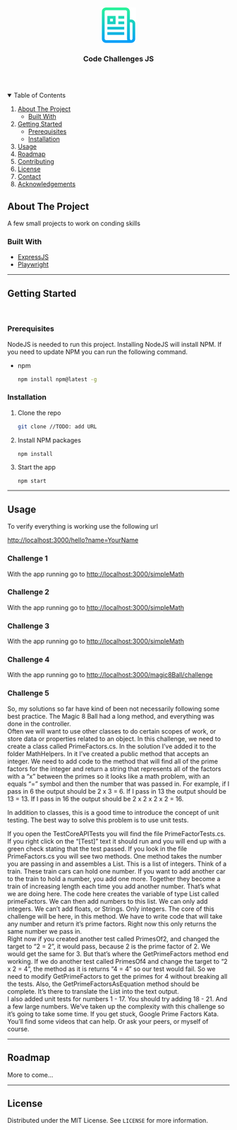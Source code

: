 <!-- PROJECT LOGO -->
<br />
<p align="center">
  <a href="https://github.com/othneildrew/Best-README-Template">
    <img src="images/logo.png" alt="Logo" width="80" height="80">
  </a>

  <h3 align="center">Code Challenges JS</h3>

  <br /><br />

<!-- TABLE OF CONTENTS -->
<details open="open">
  <summary>Table of Contents</summary>
  <ol>
    <li>
      <a href="#about-the-project">About The Project</a>
      <ul>
        <li><a href="#built-with">Built With</a></li>
      </ul>
    </li>
    <li>
      <a href="#getting-started">Getting Started</a>
      <ul>
        <li><a href="#prerequisites">Prerequisites</a></li>
        <li><a href="#installation">Installation</a></li>
      </ul>
    </li>
    <li><a href="#usage">Usage</a></li>
    <li><a href="#roadmap">Roadmap</a></li>
    <li><a href="#contributing">Contributing</a></li>
    <li><a href="#license">License</a></li>
    <li><a href="#contact">Contact</a></li>
    <li><a href="#acknowledgements">Acknowledgements</a></li>
  </ol>
</details>



<!-- ABOUT THE PROJECT -->
## About The Project

A few small projects to work on conding skills

### Built With

* [ExpressJS](https://getbootstrap.com)
* [Playwright](https://jquery.com)

---
<!-- GETTING STARTED -->
## Getting Started
<br />

### Prerequisites

NodeJS is needed to run this project. Installing NodeJS will install NPM. If you need to update NPM you can run the following command.
* npm
  ```sh
  npm install npm@latest -g
  ```

### Installation

1. Clone the repo
   ```sh
   git clone //TODO: add URL
   ```
2. Install NPM packages
   ```sh
   npm install
   ```
3. Start the app
   ```JS
   npm start
   ```

---
<!-- USAGE EXAMPLES -->
## Usage

To verify everything is working use the following url

[http://localhost:3000/hello?name=YourName](http://localhost:3000/hello?name=YourName)

### Challenge 1

With the app running go to [http://localhost:3000/simpleMath](http://localhost:3000/simpleMath)

### Challenge 2

With the app running go to [http://localhost:3000/simpleMath](http://localhost:3000/simpleMath)

### Challenge 3

With the app running go to [http://localhost:3000/simpleMath](http://localhost:3000/simpleMath)

### Challenge 4

With the app running go to [http://localhost:3000/magic8Ball/challenge](http://localhost:3000/magic8Ball/challenge)

### Challenge 5

So, my solutions so far have kind of been not necessarily following some best practice.  The Magic 8 Ball had a long method, and everything was done in the controller.  
Often we will want to use other classes to do certain scopes of work, or store data  or properties related to an object.  In this challenge, we need to create a class called PrimeFactors.cs.  In the solution I’ve added it to the folder MathHelpers.  In it I’ve created a public method that accepts an integer.  We need to add code to the method that will find all of the prime factors for the integer and return a string that represents all of the factors with a “x” between the primes so it looks like a math problem, with an equals “=” symbol and then the number that was passed in.
For example, if I pass in 6 the output should be 2 x 3 = 6.
If I pass in 13 the output should be 13 = 13.
If I pass in 16 the output should be 2 x 2 x 2 x 2 = 16.

In addition to classes, this is a good time to introduce the concept of unit testing.  The best way to solve this problem is to use unit tests.  

If you open the TestCoreAPITests you will find the file PrimeFactorTests.cs.  If you right click on the “[Test]” text it should run and you will end up with a green check stating that the test passed.
If you look in the file PrimeFactors.cs you will see two methods.  One method takes the number you are passing in and assembles a List<int>.  This is a list of integers.  Think of a train.  These train cars can hold one number.  If you want to add another car to the train to hold a number, you add one more.  Together they become a train of increasing length each time you add another number.  That’s what we are doing here.  The code here creates the variable of type List<int> called primeFactors.  We can then add numbers to this list.  We can only add integers.  We can’t add floats, or Strings.  Only integers.
The core of this challenge will be here, in this method.  We have to write code that will take any number and return it’s prime factors.  Right now this only returns the same number we pass in.  
Right now if you created another test called PrimesOf2, and changed the target to “2 = 2”, it would pass, because 2 is the prime factor of 2.  We would get the same for 3.  But that’s where the GetPrimeFactors method end working. 
If we do another test called PrimesOf4 and change the target to “2 x 2 = 4”, the method as it is returns “4 = 4” so our test would fail.
So we need to modify GetPrimeFactors to get the primes for 4 without breaking all the tests.
Also, the GetPrimeFactorsAsEquation method should be complete.  It’s there to translate the List<int> into the text output.  
I also added unit tests for numbers 1 - 17.  You should try adding 18 - 21.  And a few large numbers.
We’ve taken up the complexity with this challenge so it’s going to take some time.  If you get stuck, Google Prime Factors Kata.  You’ll find some videos that can help.  Or ask your peers, or myself of course.

---
<!-- ROADMAP -->
## Roadmap

More to come...

---
<!-- LICENSE -->
## License

Distributed under the MIT License. See `LICENSE` for more information.